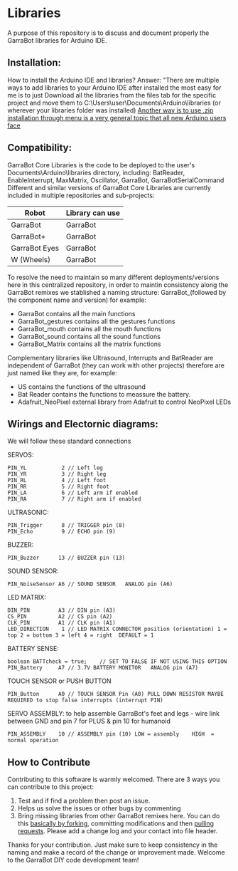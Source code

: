 # Libraries
A purpose of this repository is to discuss and document properly the GarraBot libraries for Arduino IDE.

## Installation:
How to install the Arduino IDE and libraries?
Answer: "There are multiple ways to add libraries to your Arduino IDE after installed the most easy for me is to just Download all the libraries from the files tab for the specific project and move them to C:\Users\user\Documents\Arduino\libraries (or wherever your libraries folder was installed)
[Another way is to use .zip installation through menu is a very general topic that all new Arduino users face](https://www.arduino.cc/en/guide/libraries) 
 
## Compatibility:
GarraBot Core Libraries is the code to be deployed to the user's Documents\Arduino\libraries directory, including: BatReader, EnableInterrupt, MaxMatrix, Oscillator, GarraBot, GarraBotSerialCommand
Different and similar versions of GarraBot Core Libraries are currently included in multiple repositories and sub-projects:

Robot  | Library can use
------------- | -------------
GarraBot | GarraBot
GarraBot+  | GarraBot
GarraBot Eyes  | GarraBot
W (Wheels)  | GarraBot

To resolve the need to maintain so many different deployments/versions here in this centralized repository, in order to maintin consistency along the GarraBot remixes we stablished a naming structure: 
GarraBot_(followed by the component name and version) for example:

* GarraBot contains all the main functions
* GarraBot_gestures contains all the gestures functions
* GarraBot_mouth	contains all the mouth functions
* GarraBot_sound contains all the sound functions
* GarraBot_Matrix contains all the matrix functions

Complementary libraries like Ultrasound, Interrupts and BatReader are independent of GarraBot (they can work with other projects) therefore are just named like they are, for example:
* US contains the functions of the ultrasound
* Bat Reader contains the functions to meassure the battery.
* Adafruit_NeoPixel external library from Adafruit to control NeoPixel LEDs
 
 ## Wirings and Electornic diagrams:
We will follow these standard connections

SERVOS:
```
PIN_YL           2 // Left leg
PIN_YR           3 // Right leg
PIN_RL           4 // Left foot
PIN_RR           5 // Right foot
PIN_LA           6 // Left arm if enabled
PIN_RA           7 // Right arm if enabled
```

ULTRASONIC:
```
PIN_Trigger      8 // TRIGGER pin (8)
PIN_Echo         9 // ECHO pin (9)
```

BUZZER:
```
PIN_Buzzer      13 // BUZZER pin (13)
```

SOUND SENSOR:
```
PIN_NoiseSensor A6 // SOUND SENSOR   ANALOG pin (A6)
```
 
LED MATRIX:
```
DIN_PIN         A3 // DIN pin (A3)
CS_PIN          A2 // CS pin (A2)
CLK_PIN         A1 // CLK pin (A1)
LED_DIRECTION    1 // LED MATRIX CONNECTOR position (orientation) 1 = top 2 = bottom 3 = left 4 = right  DEFAULT = 1
```
BATTERY SENSE:
```
boolean BATTcheck = true;    // SET TO FALSE IF NOT USING THIS OPTION
PIN_Battery     A7 // 3.7V BATTERY MONITOR   ANALOG pin (A7)
```
TOUCH SENSOR or PUSH BUTTON 
```
PIN_Button      A0 // TOUCH SENSOR Pin (A0) PULL DOWN RESISTOR MAYBE REQUIRED to stop false interrupts (interrupt PIN)
```
SERVO ASSEMBLY:
to help assemble GarraBot's feet and legs - wire link between GND and pin 7 for PLUS & pin 10 for humanoid
```
PIN_ASSEMBLY    10 // ASSEMBLY pin (10) LOW = assembly    HIGH  = normal operation
```
 
 ## How to Contribute
 Contributing to this software is warmly welcomed. There are 3 ways you can contribute to this project:
1. Test and if find a problem then post an issue.
2. Helps us solve the issues or other bugs by commenting
3. Bring missing libraries from other GarraBot remixes here.
You can do this [basically by forking](https://help.github.com/en/articles/fork-a-repo), committing modifications and then [pulling requests](https://help.github.com/en/articles/about-pull-requests). Please add a change log and your contact into file header.

Thanks for your contribution.
Just make sure to keep consistency in the naming and make a record of the change or improvement made.
Welcome to the GarraBot DIY code development team!
